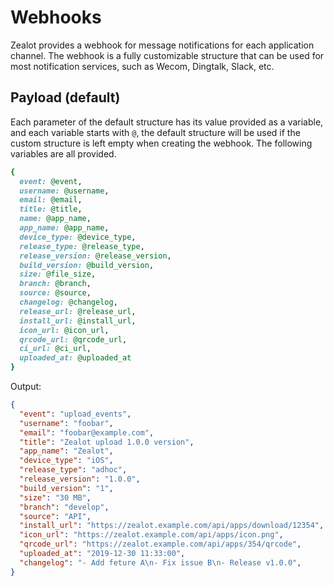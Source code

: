 # Webhooks

Zealot provides a webhook for message notifications for each application channel.
The webhook is a fully customizable structure that can be used for most notification services, such as Wecom, Dingtalk, Slack, etc.

## Payload (default)

Each parameter of the default structure has its value provided as a variable,
and each variable starts with `@`, the default structure will be used if the custom structure is left empty when creating the webhook.
The following variables are all provided.

```ruby
{
  event: @event,
  username: @username,
  email: @email,
  title: @title,
  name: @app_name,
  app_name: @app_name,
  device_type: @device_type,
  release_type: @release_type,
  release_version: @release_version,
  build_version: @build_version,
  size: @file_size,
  branch: @branch,
  source: @source,
  changelog: @changelog,
  release_url: @release_url,
  install_url: @install_url,
  icon_url: @icon_url,
  qrcode_url: @qrcode_url,
  ci_url: @ci_url,
  uploaded_at: @uploaded_at
}
```

Output:

```json
{
  "event": "upload_events",
  "username": "foobar",
  "email": "foobar@example.com",
  "title": "Zealot upload 1.0.0 version",
  "app_name": "Zealot",
  "device_type": "iOS",
  "release_type": "adhoc",
  "release_version": "1.0.0",
  "build_version": "1",
  "size": "30 MB",
  "branch": "develop",
  "source": "API",
  "install_url": "https://zealot.example.com/api/apps/download/12354",
  "icon_url": "https://zealot.example.com/api/apps/icon.png",
  "qrcode_url": "https://zealot.example.com/api/apps/354/qrcode",
  "uploaded_at": "2019-12-30 11:33:00",
  "changelog": "- Add feture A\n- Fix issue B\n- Release v1.0.0",
}
```
